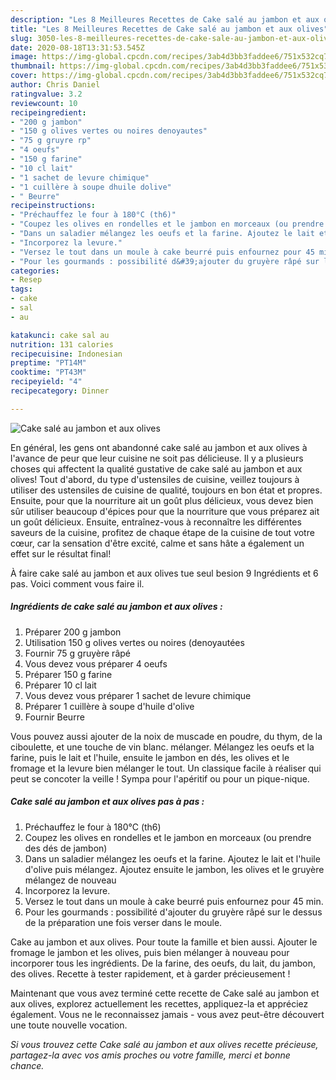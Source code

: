 ```yaml
---
description: "Les 8 Meilleures Recettes de Cake salé au jambon et aux olives"
title: "Les 8 Meilleures Recettes de Cake salé au jambon et aux olives"
slug: 3050-les-8-meilleures-recettes-de-cake-sale-au-jambon-et-aux-olives
date: 2020-08-18T13:31:53.545Z
image: https://img-global.cpcdn.com/recipes/3ab4d3bb3faddee6/751x532cq70/cake-sale-au-jambon-et-aux-olives-photo-principale-de-la-recette.jpg
thumbnail: https://img-global.cpcdn.com/recipes/3ab4d3bb3faddee6/751x532cq70/cake-sale-au-jambon-et-aux-olives-photo-principale-de-la-recette.jpg
cover: https://img-global.cpcdn.com/recipes/3ab4d3bb3faddee6/751x532cq70/cake-sale-au-jambon-et-aux-olives-photo-principale-de-la-recette.jpg
author: Chris Daniel
ratingvalue: 3.2
reviewcount: 10
recipeingredient:
- "200 g jambon"
- "150 g olives vertes ou noires denoyautes"
- "75 g gruyre rp"
- "4 oeufs"
- "150 g farine"
- "10 cl lait"
- "1 sachet de levure chimique"
- "1 cuillère à soupe dhuile dolive"
- " Beurre"
recipeinstructions:
- "Préchauffez le four à 180°C (th6)"
- "Coupez les olives en rondelles et le jambon en morceaux (ou prendre des dés de jambon)"
- "Dans un saladier mélangez les oeufs et la farine. Ajoutez le lait et l&#39;huile d&#39;olive puis mélangez. Ajoutez ensuite le jambon, les olives et le gruyère mélangez de nouveau"
- "Incorporez la levure."
- "Versez le tout dans un moule à cake beurré puis enfournez pour 45 min."
- "Pour les gourmands : possibilité d&#39;ajouter du gruyère râpé sur le dessus de la préparation une fois verser dans le moule."
categories:
- Resep
tags:
- cake
- sal
- au

katakunci: cake sal au 
nutrition: 131 calories
recipecuisine: Indonesian
preptime: "PT14M"
cooktime: "PT43M"
recipeyield: "4"
recipecategory: Dinner

---
```



![Cake salé au jambon et aux olives](https://img-global.cpcdn.com/recipes/3ab4d3bb3faddee6/751x532cq70/cake-sale-au-jambon-et-aux-olives-photo-principale-de-la-recette.jpg)

En général, les gens ont abandonné cake salé au jambon et aux olives à l'avance de peur que leur cuisine ne soit pas délicieuse. Il y a plusieurs choses qui affectent la qualité gustative de cake salé au jambon et aux olives! Tout d'abord, du type d'ustensiles de cuisine, veillez toujours à utiliser des ustensiles de cuisine de qualité, toujours en bon état et propres. Ensuite, pour que la nourriture ait un goût plus délicieux, vous devez bien sûr utiliser beaucoup d'épices pour que la nourriture que vous préparez ait un goût délicieux. Ensuite, entraînez-vous à reconnaître les différentes saveurs de la cuisine, profitez de chaque étape de la cuisine de tout votre cœur, car la sensation d'être excité, calme et sans hâte a également un effet sur le résultat final!

<!--inarticleads1-->

À faire cake salé au jambon et aux olives tue seul besion 9 Ingrédients et 6 pas. Voici comment vous faire il.

##### Ingrédients de cake salé au jambon et aux olives :

1. Préparer 200 g jambon
1. Utilisation 150 g olives vertes ou noires (denoyautées
1. Fournir 75 g gruyère râpé
1. Vous devez vous préparer 4 oeufs
1. Préparer 150 g farine
1. Préparer 10 cl lait
1. Vous devez vous préparer 1 sachet de levure chimique
1. Préparer 1 cuillère à soupe d&#39;huile d&#39;olive
1. Fournir  Beurre


Vous pouvez aussi ajouter de la noix de muscade en poudre, du thym, de la ciboulette, et une touche de vin blanc. mélanger. Mélangez les oeufs et la farine, puis le lait et l&#39;huile, ensuite le jambon en dés, les olives et le fromage et la levure bien mélanger le tout. Un classique facile à réaliser qui peut se concoter la veille ! Sympa pour l&#39;apéritif ou pour un pique-nique. 

<!--inarticleads2-->

##### Cake salé au jambon et aux olives pas à pas :

1. Préchauffez le four à 180°C (th6)
1. Coupez les olives en rondelles et le jambon en morceaux (ou prendre des dés de jambon)
1. Dans un saladier mélangez les oeufs et la farine. Ajoutez le lait et l&#39;huile d&#39;olive puis mélangez. Ajoutez ensuite le jambon, les olives et le gruyère mélangez de nouveau
1. Incorporez la levure.
1. Versez le tout dans un moule à cake beurré puis enfournez pour 45 min.
1. Pour les gourmands : possibilité d&#39;ajouter du gruyère râpé sur le dessus de la préparation une fois verser dans le moule.


Cake au jambon et aux olives. Pour toute la famille et bien aussi. Ajouter le fromage le jambon et les olives, puis bien mélanger à nouveau pour incorporer tous les ingrédients. De la farine, des oeufs, du lait, du jambon, des olives. Recette à tester rapidement, et à garder précieusement ! 

<!--inarticleads1-->

<p>
Maintenant que vous avez terminé cette recette de Cake salé au jambon et aux olives, explorez actuellement les recettes, appliquez-la et appréciez également. Vous ne le reconnaissez jamais - vous avez peut-être découvert une toute nouvelle vocation.
</p>

<p>
<i>Si vous trouvez cette Cake salé au jambon et aux olives recette précieuse, partagez-la avec vos amis proches ou votre famille, merci et bonne chance.</i>
</p>
